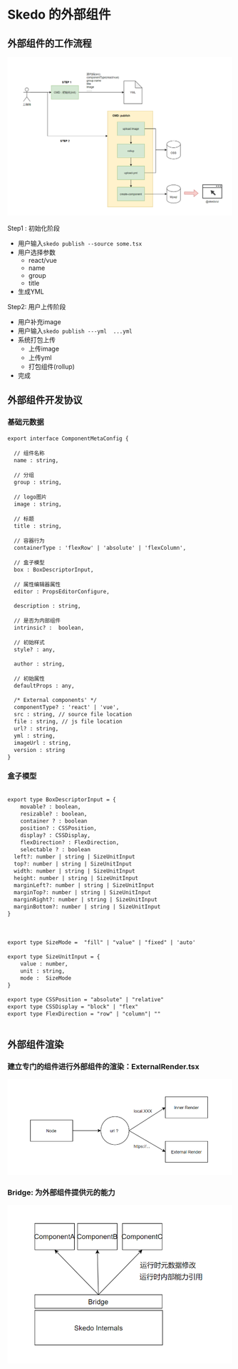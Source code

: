 # Skedo 的外部组件





## 外部组件的工作流程

![image-20210813190815551](assets/image-20210813190815551.png)

Step1 : 初始化阶段

- 用户输入`skedo publish --source some.tsx`
- 用户选择参数
  - react/vue
  - name
  - group
  - title
- 生成YML

Step2: 用户上传阶段

- 用户补充image
- 用户输入`skedo publish ---yml  ...yml`
- 系统打包上传
  - 上传image
  - 上传yml
  - 打包组件(rollup)
- 完成



## 外部组件开发协议



### 基础元数据



```tsx
export interface ComponentMetaConfig {

  // 组件名称 
  name : string,

  // 分组
  group : string,

  // logo图片
  image : string,

  // 标题
  title : string,

  // 容器行为
  containerType : 'flexRow' | 'absolute' | 'flexColumn',

  // 盒子模型
  box : BoxDescriptorInput,

  // 属性编辑器属性
  editor : PropsEditorConfigure,

  description : string,

  // 是否为内部组件
  intrinsic? :  boolean,

  // 初始样式
  style? : any,

  author : string,

  // 初始属性
  defaultProps : any,

  /* External components' */
  componentType? : 'react' | 'vue', 
  src : string, // source file location
  file : string, // js file location
  url? : string,
  yml : string, 
  imageUrl : string,
  version : string
}

```



### 盒子模型

```tsx

export type BoxDescriptorInput = {
	movable? : boolean,
	resizable? : boolean,
	container ? : boolean
	position? : CSSPosition,
	display? : CSSDisplay,
	flexDirection? : FlexDirection,
	selectable ? : boolean
  left?: number | string | SizeUnitInput
  top?: number | string | SizeUnitInput
  width: number | string | SizeUnitInput
  height: number | string | SizeUnitInput
  marginLeft?: number | string | SizeUnitInput
  marginTop?: number | string | SizeUnitInput
  marginRight?: number | string | SizeUnitInput
  marginBottom?: number | string | SizeUnitInput
}



export type SizeMode =  "fill" | "value" | "fixed" | 'auto'

export type SizeUnitInput = {
	value : number,
	unit : string,
	mode :  SizeMode 
}

export type CSSPosition = "absolute" | "relative" 
export type CSSDisplay = "block" | "flex" 
export type FlexDirection = "row" | "column"| ""


```



## 外部组件渲染



### 建立专门的组件进行外部组件的渲染：ExternalRender.tsx

![image-20210813194219315](assets/image-20210813194219315.png)

### Bridge: 为外部组件提供元的能力

![image-20210813194311851](assets/image-20210813194311851.png)

